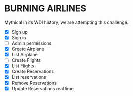 # BURNING AIRLINES

Mythical in its WDI history, we are attempting this challenge.

+ [x] Sign up
+ [x] Sign in
+ [ ] Admin permissions
+ [x] Create Airplane
+ [x] List Airplane
+ [ ] Create Flights
+ [x] List Flights
+ [x] Create Reservations
+ [x] List reservations
+ [x] Remove Reservations
+ [x] Update Reservations real time
